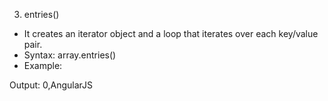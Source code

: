 

3. entries()
* It creates an iterator object and a loop that iterates over each key/value pair.
* Syntax:
array.entries()
* Example:
<script>
c
</script>
Output:
0,AngularJS
